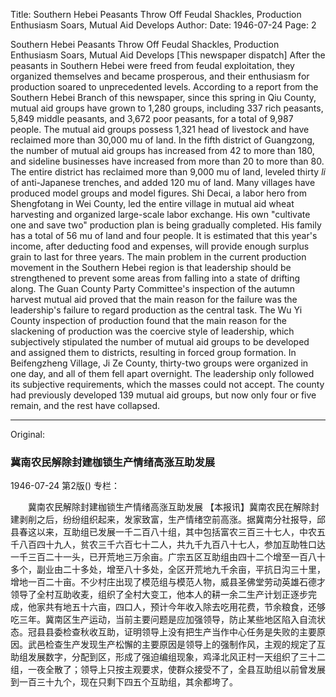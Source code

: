 Title: Southern Hebei Peasants Throw Off Feudal Shackles, Production Enthusiasm Soars, Mutual Aid Develops
Author:
Date: 1946-07-24
Page: 2

Southern Hebei Peasants Throw Off Feudal Shackles, Production Enthusiasm Soars, Mutual Aid Develops
[This newspaper dispatch] After the peasants in Southern Hebei were freed from feudal exploitation, they organized themselves and became prosperous, and their enthusiasm for production soared to unprecedented levels. According to a report from the Southern Hebei Branch of this newspaper, since this spring in Qiu County, mutual aid groups have grown to 1,280 groups, including 337 rich peasants, 5,849 middle peasants, and 3,672 poor peasants, for a total of 9,987 people. The mutual aid groups possess 1,321 head of livestock and have reclaimed more than 30,000 mu of land. In the fifth district of Guangzong, the number of mutual aid groups has increased from 42 to more than 180, and sideline businesses have increased from more than 20 to more than 80. The entire district has reclaimed more than 9,000 mu of land, leveled thirty *li* of anti-Japanese trenches, and added 120 mu of land. Many villages have produced model groups and model figures. Shi Decai, a labor hero from Shengfotang in Wei County, led the entire village in mutual aid wheat harvesting and organized large-scale labor exchange. His own "cultivate one and save two" production plan is being gradually completed. His family has a total of 56 mu of land and four people. It is estimated that this year's income, after deducting food and expenses, will provide enough surplus grain to last for three years. The main problem in the current production movement in the Southern Hebei region is that leadership should be strengthened to prevent some areas from falling into a state of drifting along. The Guan County Party Committee's inspection of the autumn harvest mutual aid proved that the main reason for the failure was the leadership's failure to regard production as the central task. The Wu Yi County inspection of production found that the main reason for the slackening of production was the coercive style of leadership, which subjectively stipulated the number of mutual aid groups to be developed and assigned them to districts, resulting in forced group formation. In Beifengzheng Village, Ji Ze County, thirty-two groups were organized in one day, and all of them fell apart overnight. The leadership only followed its subjective requirements, which the masses could not accept. The county had previously developed 139 mutual aid groups, but now only four or five remain, and the rest have collapsed.



<hr /> 

Original: 


### 冀南农民解除封建枷锁生产情绪高涨互助发展

1946-07-24
第2版()
专栏：

　　冀南农民解除封建枷锁生产情绪高涨互助发展
    【本报讯】冀南农民在解除封建剥削之后，纷纷组织起来，发家致富，生产情绪空前高涨。据冀南分社报导，邱县春这以来，互助组已发展一千二百八十组，其中包括富农三百三十七人，中农五千八百四十九人，贫农三千六百七十二人，共九千九百八十七人，参加互助牲口达一千三百二十一头，已开荒地三万余亩。广宗五区互助组由四十二个增至一百八十多个，副业由二十多处，增至八十多处，全区开荒地九千余亩，平抗日沟三十里，增地一百二十亩。不少村庄出现了模范组与模范人物，威县圣佛堂劳动英雄石德才领导了全村互助收麦，组织了全村大变工，他本人的耕一余二生产计划正逐步完成，他家共有地五十六亩，四口人，预计今年收入除去吃用花费，节余粮食，还够吃三年。冀南区生产运动，当前主要问题是应加强领导，防止某些地区陷入自流状态。冠县县委检查秋收互助，证明领导上没有把生产当作中心任务是失败的主要原因。武邑检查生产发现生产松懈的主要原因是领导上的强制作风，主观的规定了互助组发展数字，分配到区，形成了强迫编组现象，鸡泽北风正村一天组织了三十二组，一夜全散了；领导上只按主观要求，使群众接受不了，全县互助组以前曾发展到一百三十九个，现在只剩下四五个互助组，其余都垮了。

